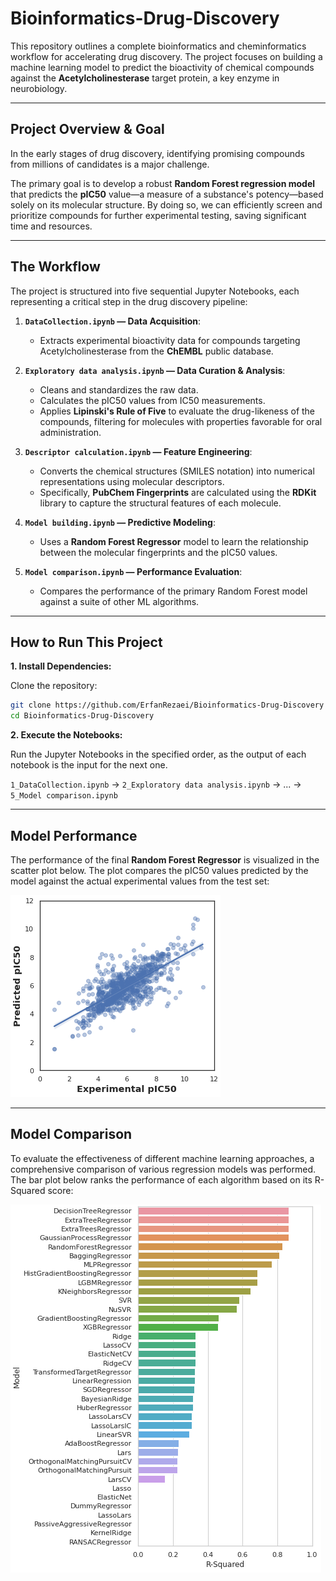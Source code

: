 # Bioinformatics-Drug-Discovery

This repository outlines a complete bioinformatics and cheminformatics workflow for accelerating drug discovery. The project focuses on building a machine learning model to predict the bioactivity of chemical compounds against the **Acetylcholinesterase** target protein, a key enzyme in neurobiology.

---

## Project Overview & Goal

In the early stages of drug discovery, identifying promising compounds from millions of candidates is a major challenge.

The primary goal is to develop a robust **Random Forest regression model** that predicts the **pIC50** value—a measure of a substance's potency—based solely on its molecular structure. By doing so, we can efficiently screen and prioritize compounds for further experimental testing, saving significant time and resources.

---

## The Workflow

The project is structured into five sequential Jupyter Notebooks, each representing a critical step in the drug discovery pipeline:

1.  **`DataCollection.ipynb` — Data Acquisition**:

    - Extracts experimental bioactivity data for compounds targeting Acetylcholinesterase from the **ChEMBL** public database.

2.  **`Exploratory data analysis.ipynb` — Data Curation & Analysis**:

    - Cleans and standardizes the raw data.
    - Calculates the pIC50 values from IC50 measurements.
    - Applies **Lipinski's Rule of Five** to evaluate the drug-likeness of the compounds, filtering for molecules with properties favorable for oral administration.

3.  **`Descriptor calculation.ipynb` — Feature Engineering**:

    - Converts the chemical structures (SMILES notation) into numerical representations using molecular descriptors.
    - Specifically, **PubChem Fingerprints** are calculated using the **RDKit** library to capture the structural features of each molecule.

4.  **`Model building.ipynb` — Predictive Modeling**:

    - Uses a **Random Forest Regressor** model to learn the relationship between the molecular fingerprints and the pIC50 values.

5.  **`Model comparison.ipynb` — Performance Evaluation**:
    - Compares the performance of the primary Random Forest model against a suite of other ML algorithms.

---

## How to Run This Project

**1. Install Dependencies:**

Clone the repository:

```bash
git clone https://github.com/ErfanRezaei/Bioinformatics-Drug-Discovery
cd Bioinformatics-Drug-Discovery
```

**2. Execute the Notebooks:**

Run the Jupyter Notebooks in the specified order, as the output of each notebook is the input for the next one.

`1_DataCollection.ipynb` → `2_Exploratory data analysis.ipynb` → ... → `5_Model comparison.ipynb`

---

## Model Performance

The performance of the final **Random Forest Regressor** is visualized in the scatter plot below. The plot compares the pIC50 values predicted by the model against the actual experimental values from the test set:

![Performance of the Random Forest Model](assets/Sample1.PNG)

---

## Model Comparison

To evaluate the effectiveness of different machine learning approaches, a comprehensive comparison of various regression models was performed. The bar plot below ranks the performance of each algorithm based on its R-Squared score:

![Comparison of Regression Models](assets/Sample2.PNG)
